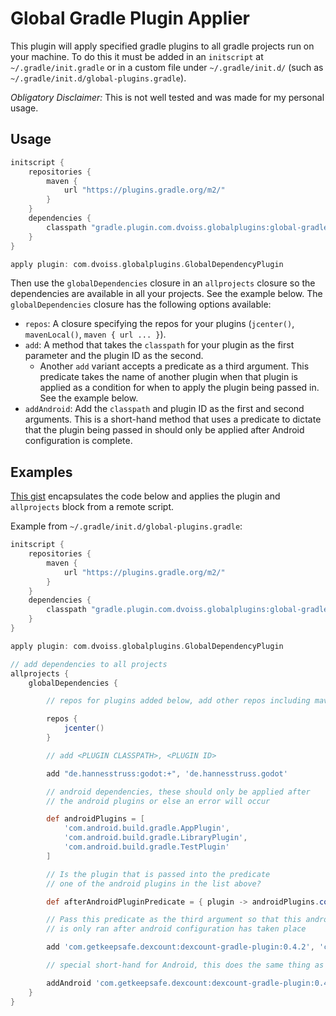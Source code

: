 Global Gradle Plugin Applier
============================

This plugin will apply specified gradle plugins to all gradle projects run on your machine. To do this it must be added in an `initscript` at `~/.gradle/init.gradle` or in a custom file under `~/.gradle/init.d/` (such as `~/.gradle/init.d/global-plugins.gradle`).

*Obligatory Disclaimer:* This is not well tested and was made for my personal usage.

Usage
-----

```groovy
initscript {
    repositories {
        maven {
            url "https://plugins.gradle.org/m2/"
        }
    }
    dependencies {
        classpath "gradle.plugin.com.dvoiss.globalplugins:global-gradle-plugin:1.0-SNAPSHOT"
    }
}

apply plugin: com.dvoiss.globalplugins.GlobalDependencyPlugin
```

Then use the `globalDependencies` closure in an `allprojects` closure so the dependencies are available in all your projects. See the example below. The `globalDependencies` closure has the following options available:

  * `repos`: A closure specifying the repos for your plugins (`jcenter()`, `mavenLocal()`, `maven { url ... }`).
  * `add`: A method that takes the `classpath` for your plugin as the first parameter and the plugin ID as the second.
    * Another `add` variant accepts a predicate as a third argument. This predicate takes the name of another plugin when that plugin is applied as a condition for when to apply the plugin being passed in. See the example below.
  * `addAndroid`: Add the `classpath` and plugin ID as the first and second arguments. This is a short-hand method that uses a predicate to dictate that the plugin being passed in should only be applied after Android configuration is complete.


Examples
--------

[This gist](https://gist.github.com/dvoiss/37cb797b42a00a9a2db6) encapsulates the code below and applies the plugin and `allprojects` block from a remote script.

Example from `~/.gradle/init.d/global-plugins.gradle`:

```groovy
initscript {
    repositories {
        maven {
            url "https://plugins.gradle.org/m2/"
        }
    }
    dependencies {
        classpath "gradle.plugin.com.dvoiss.globalplugins:global-gradle-plugin:1.0-SNAPSHOT"
    }
}

apply plugin: com.dvoiss.globalplugins.GlobalDependencyPlugin

// add dependencies to all projects
allprojects {
    globalDependencies {

        // repos for plugins added below, add other repos including mavenLocal() for local plugins

        repos {
            jcenter()
        }

        // add <PLUGIN CLASSPATH>, <PLUGIN ID>

        add "de.hannesstruss:godot:+", 'de.hannesstruss.godot'

        // android dependencies, these should only be applied after
        // the android plugins or else an error will occur

        def androidPlugins = [
            'com.android.build.gradle.AppPlugin',
            'com.android.build.gradle.LibraryPlugin',
            'com.android.build.gradle.TestPlugin'
        ]

        // Is the plugin that is passed into the predicate
        // one of the android plugins in the list above?

        def afterAndroidPluginPredicate = { plugin -> androidPlugins.contains(plugin) }

        // Pass this predicate as the third argument so that this android plugin
        // is only ran after android configuration has taken place

        add 'com.getkeepsafe.dexcount:dexcount-gradle-plugin:0.4.2', 'com.getkeepsafe.dexcount', afterAndroidPluginPredicate

        // special short-hand for Android, this does the same thing as above

        addAndroid 'com.getkeepsafe.dexcount:dexcount-gradle-plugin:0.4.2', 'com.getkeepsafe.dexcount'
    }
}

```


